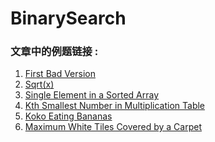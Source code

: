 

# BinarySearch


### 文章中的例题链接 :  
 1. [First Bad Version](https://leetcode.com/problems/first-bad-version/) <br/>
 2. [Sqrt(x)](https://leetcode.com/problems/sqrtx/) <br/>
 3. [Single Element in a Sorted Array](https://leetcode.com/problems/single-element-in-a-sorted-array/) <br/>
 4. [Kth Smallest Number in Multiplication Table](https://leetcode.com/problems/kth-smallest-number-in-multiplication-table/) <br/>
 5. [Koko Eating Bananas](https://leetcode.com/problems/koko-eating-bananas/) <br/>
 6. [Maximum White Tiles Covered by a Carpet](https://leetcode.com/problems/maximum-white-tiles-covered-by-a-carpet/) <br/>
<br/>




